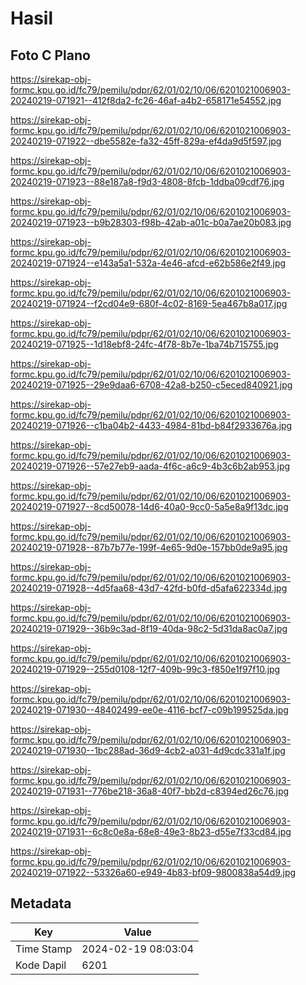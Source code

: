# Hasil

## Foto C Plano

https://sirekap-obj-formc.kpu.go.id/fc79/pemilu/pdpr/62/01/02/10/06/6201021006903-20240219-071921--412f8da2-fc26-46af-a4b2-658171e54552.jpg

https://sirekap-obj-formc.kpu.go.id/fc79/pemilu/pdpr/62/01/02/10/06/6201021006903-20240219-071922--dbe5582e-fa32-45ff-829a-ef4da9d5f597.jpg

https://sirekap-obj-formc.kpu.go.id/fc79/pemilu/pdpr/62/01/02/10/06/6201021006903-20240219-071923--88e187a8-f9d3-4808-8fcb-1ddba09cdf76.jpg

https://sirekap-obj-formc.kpu.go.id/fc79/pemilu/pdpr/62/01/02/10/06/6201021006903-20240219-071923--b9b28303-f98b-42ab-a01c-b0a7ae20b083.jpg

https://sirekap-obj-formc.kpu.go.id/fc79/pemilu/pdpr/62/01/02/10/06/6201021006903-20240219-071924--e143a5a1-532a-4e46-afcd-e62b586e2f49.jpg

https://sirekap-obj-formc.kpu.go.id/fc79/pemilu/pdpr/62/01/02/10/06/6201021006903-20240219-071924--f2cd04e9-680f-4c02-8169-5ea467b8a017.jpg

https://sirekap-obj-formc.kpu.go.id/fc79/pemilu/pdpr/62/01/02/10/06/6201021006903-20240219-071925--1d18ebf8-24fc-4f78-8b7e-1ba74b715755.jpg

https://sirekap-obj-formc.kpu.go.id/fc79/pemilu/pdpr/62/01/02/10/06/6201021006903-20240219-071925--29e9daa6-6708-42a8-b250-c5eced840921.jpg

https://sirekap-obj-formc.kpu.go.id/fc79/pemilu/pdpr/62/01/02/10/06/6201021006903-20240219-071926--c1ba04b2-4433-4984-81bd-b84f2933676a.jpg

https://sirekap-obj-formc.kpu.go.id/fc79/pemilu/pdpr/62/01/02/10/06/6201021006903-20240219-071926--57e27eb9-aada-4f6c-a6c9-4b3c6b2ab953.jpg

https://sirekap-obj-formc.kpu.go.id/fc79/pemilu/pdpr/62/01/02/10/06/6201021006903-20240219-071927--8cd50078-14d6-40a0-9cc0-5a5e8a9f13dc.jpg

https://sirekap-obj-formc.kpu.go.id/fc79/pemilu/pdpr/62/01/02/10/06/6201021006903-20240219-071928--87b7b77e-199f-4e65-9d0e-157bb0de9a95.jpg

https://sirekap-obj-formc.kpu.go.id/fc79/pemilu/pdpr/62/01/02/10/06/6201021006903-20240219-071928--4d5faa68-43d7-42fd-b0fd-d5afa622334d.jpg

https://sirekap-obj-formc.kpu.go.id/fc79/pemilu/pdpr/62/01/02/10/06/6201021006903-20240219-071929--36b9c3ad-8f19-40da-98c2-5d31da8ac0a7.jpg

https://sirekap-obj-formc.kpu.go.id/fc79/pemilu/pdpr/62/01/02/10/06/6201021006903-20240219-071929--255d0108-12f7-409b-99c3-f850e1f97f10.jpg

https://sirekap-obj-formc.kpu.go.id/fc79/pemilu/pdpr/62/01/02/10/06/6201021006903-20240219-071930--48402499-ee0e-4116-bcf7-c09b199525da.jpg

https://sirekap-obj-formc.kpu.go.id/fc79/pemilu/pdpr/62/01/02/10/06/6201021006903-20240219-071930--1bc288ad-36d9-4cb2-a031-4d9cdc331a1f.jpg

https://sirekap-obj-formc.kpu.go.id/fc79/pemilu/pdpr/62/01/02/10/06/6201021006903-20240219-071931--776be218-36a8-40f7-bb2d-c8394ed26c76.jpg

https://sirekap-obj-formc.kpu.go.id/fc79/pemilu/pdpr/62/01/02/10/06/6201021006903-20240219-071931--6c8c0e8a-68e8-49e3-8b23-d55e7f33cd84.jpg

https://sirekap-obj-formc.kpu.go.id/fc79/pemilu/pdpr/62/01/02/10/06/6201021006903-20240219-071922--53326a60-e949-4b83-bf09-9800838a54d9.jpg


## Metadata

| Key        | Value               |
| ---------- | ------------------- |
| Time Stamp | 2024-02-19 08:03:04 |
| Kode Dapil | 6201                |



